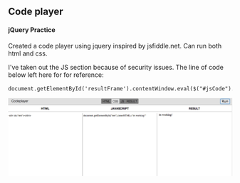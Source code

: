## Code player

#### jQuery Practice

Created a code player using jquery inspired by jsfiddle.net. Can run both html and css.

I've taken out the JS section because of security issues.
The line of code below left here for for reference:
```
document.getElementById('resultFrame').contentWindow.eval($("#jsCode").val())
```

<center>
<img src="./image.png" />
</center>
